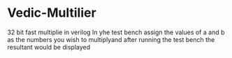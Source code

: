 # Vedic-Multilier
32 bit fast multiplie in verilog
In yhe test bench assign the values of a and b as the numbers you wish to multiplyand after running the test bench the resultant would be displayed
